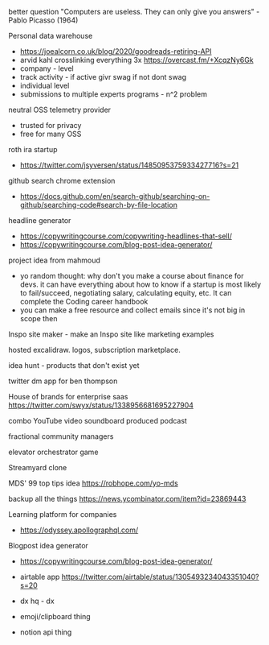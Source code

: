 better question "Computers are useless. They can only give you answers" - Pablo Picasso (1964)

Personal data warehouse
- https://joealcorn.co.uk/blog/2020/goodreads-retiring-API
- arvid kahl crosslinking everything 3x https://overcast.fm/+XcqzNy6Gk
- company - level
- track activity - if active givr swag if not dont swag
- individual level 
- submissions to multiple experts programs - n^2 problem

neutral OSS telemetry provider
- trusted for privacy
- free for many OSS


roth ira startup
- https://twitter.com/jsyversen/status/1485095375933427716?s=21

github search chrome extension
- https://docs.github.com/en/search-github/searching-on-github/searching-code#search-by-file-location

headline generator
- https://copywritingcourse.com/copywriting-headlines-that-sell/
- https://copywritingcourse.com/blog-post-idea-generator/

project idea from mahmoud 
- yo random thought: why don't you make a course about finance for devs. it can have everything about how to know if a startup is most likely to fail/succeed, negotiating salary, calculating equity, etc. It can complete the Coding career handbook
- you can make a free resource and collect emails since it's not big in scope then


Inspo site maker - make an Inspo site like marketing examples

hosted excalidraw. logos, subscription marketplace. 

idea hunt - products that don't exist yet

twitter dm app for ben thompson

House of brands for enterprise saas https://twitter.com/swyx/status/1338956681695227904

combo YouTube video soundboard produced podcast

fractional community managers

elevator orchestrator game

Streamyard clone

MDS' 99 top tips idea https://robhope.com/yo-mds

backup all the things https://news.ycombinator.com/item?id=23869443 


Learning platform for companies
- https://odyssey.apollographql.com/

Blogpost idea generator
- https://copywritingcourse.com/blog-post-idea-generator/

- airtable app https://twitter.com/airtable/status/1305493234043351040?s=20
- dx hq - dx
- emoji/clipboard thing
- notion api thing
